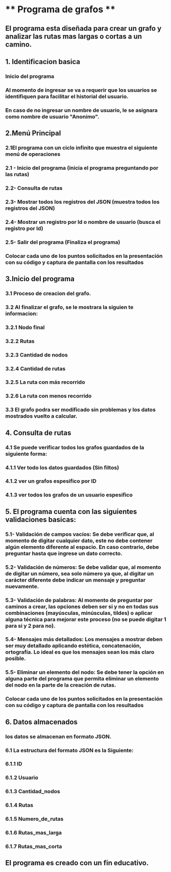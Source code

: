 
# ** Programa de grafos **
## El programa esta diseñada para crear un grafo y analizar las rutas mas largas o cortas a un camino.

## 1. Identificacion basica
### Inicio del programa
### Al momento de ingresar se va a requerir que los usuarios se identifiquen para facilitar el historial del usuario.
### En caso de no ingresar un nombre de usuario, le se asignara como nombre de usuario "Anonimo".

## 2.Menú Principal
### 2.1El programa  con un ciclo infinito que muestra el siguiente menú de operaciones 
###    2.1 - Inicio del programa (inicia el programa preguntando por las rutas)
###    2.2- Consulta de rutas
###    2.3- Mostrar todos los registros del JSON (muestra todos los registros del JSON)
###    2.4- Mostrar un registro por Id o nombre de usuario (busca el registro por Id)
###    2.5- Salir del programa (Finaliza el programa)
###    Colocar cada uno de los puntos solicitados en la presentación con su código y captura de pantalla con los resultados

## 3.Inicio del programa
### 3.1 Proceso de creacion del grafo.
### 3.2 Al finalizar el grafo, se le mostrara la siguien te informacion:
###       3.2.1 Nodo final
###       3.2.2 Rutas
###       3.2.3 Cantidad de nodos
###       3.2.4 Cantidad de rutas
###       3.2.5 La ruta con más recorrido
###       3.2.6 La ruta con menos recorrido
### 3.3 El grafo podra ser modificado sin problemas y los datos mostrados vuelto a calcular.

## 4. Consulta de rutas
### 4.1 Se puede verificar todos los grafos guardados de la siguiente forma:
###       4.1.1 Ver todo los datos guardados (Sin filtos)
###       4.1.2 ver un grafos espesifico por ID
###       4.1.3 ver todos los grafos de un usuario espesifico 

## 5. El programa cuenta con las siguientes validaciones basicas:
###    5.1- Validación de campos vacíos: Se debe verificar que, al momento de digitar cualquier dato, este no debe contener algún elemento diferente al espacio. En caso contrario, debe preguntar hasta que ingrese un dato correcto.
###    5.2- Validación de números: Se debe validar que, al momento de digitar un número, sea solo número ya que, al digitar un carácter diferente debe indicar un mensaje y preguntar nuevamente.
###    5.3- Validación de palabras: Al momento de preguntar por caminos a crear, las opciones deben ser si y no en todas sus combinaciones (mayúsculas, minúsculas, tildes) o aplicar alguna técnica para mejorar este proceso (no se puede digitar 1 para si y 2 para no).
###    5.4- Mensajes más detallados: Los mensajes a mostrar deben ser muy detallado aplicando estética, concatenación, ortografía. Lo ideal es que los mensajes sean los más claro posible.
###    5.5- Eliminar un elemento del nodo: Se debe tener la opción en alguna parte del programa que permita eliminar un elemento del nodo en la parte de la creación de rutas.
###    Colocar cada uno de los puntos solicitados en la presentación con su código y captura de pantalla con los resultados


## 6. Datos almacenados
### los datos se almacenan en formato JSON.
### 6.1 La estructura del formato JSON es la Siguiente:
###     6.1.1 ID
###     6.1.2 Usuario
###     6.1.3 Cantidad_nodos
###     6.1.4 Rutas
###     6.1.5 Numero_de_rutas
###     6.1.6 Rutas_mas_larga
###     6.1.7 Rutas_mas_corta

## El programa es creado con un fin educativo.
